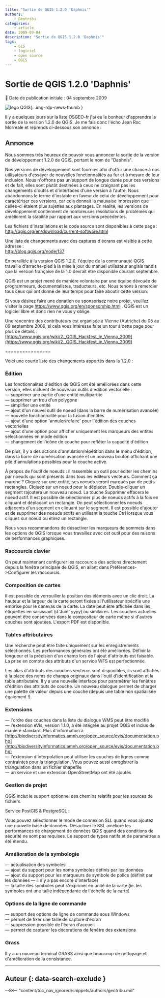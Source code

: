 ```yaml
---
title: "Sortie de QGIS 1.2.0 'Daphnis'"
authors:
    - Geotribu
categories:
    - article
date: 2009-09-04
description: "Sortie de QGIS 1.2.0 'Daphnis'"
tags:
    - GIS
    - logiciel
    - open source
    - QGIS
---
```


# Sortie de QGIS 1.2.0 'Daphnis'

:calendar: Date de publication initiale : 04 septembre 2009

![logo QGIS](https://cdn.geotribu.fr/img/logos-icones/logiciels_librairies/qgis.png "logo QGIS"){: .img-rdp-news-thumb }

Il y a quelques jours sur la liste OSGEO-fr j'ai eu le bonheur d'apprendre la sortie de la version 1.2.0 de QGIS. Je me fais donc l'écho Jean Roc Morreale et reprends ci-dessous son annonce :

## Annonce

Nous sommes très heureux de pouvoir vous annoncer la sortie de la version de développement 1.2.0 de QGIS, portant le nom de "Daphnis".

Nos versions de développement sont fournies afin d'offrir une chance à nos utilisateurs d'essayer de nouvelles fonctionnalités au fur et à mesure de leur inclusion. Nous n'offrons pas un support de longue durée pour ces versions et de fait, elles sont plutôt destinées à ceux ne craignant pas les changements d'outils et d'interfaces d'une version à l'autre. Nous abandonnons le terme d'instable en faveur de celui de développement pour caractériser ces versions, car cela donnait la mauvaise impression que celles-ci étaient plus sujettes aux plantages. En réalité, les versions de développement contiennent de nombreuses résolutions de problèmes qui améliorent la stabilité par rapport aux versions précédentes.

Les fichiers d'installations et le code source sont disponibles à cette page :  
<http://qgis.org/en/download/current-software.html>

Une liste de changements avec des captures d'écrans est visible à cette adresse :  
<http://blog.qgis.org/node/137>

En parallèle à la version QGIS 1.2.0, l'équipe de la communauté QGIS travaille d'arrache-pied à la mise à jour du manuel utilisateur anglais tandis que la version française de la 1.0 devrait être disponible courant septembre.

QGIS est un projet mené de manière volontaire par une équipe dévouée de programmeurs, documentalistes, traducteurs, etc. Nous tenons à remercier tous ceux qui ont donné de leur temps pour faire aboutir cette version.

Si vous désirez faire une donation ou sponsorisez notre projet, veuillez visiter la page <https://www.qgis.org/en/sponsorship.html> . QGIS est un logiciel libre et donc rien ne vous y oblige.

Une rencontre des contributeurs est organisée à Vienne (Autriche) du 05 au 09 septembre 2009, si cela vous intéresse faite un tour à cette page pour plus de détails :[https://www.qgis.org/wiki/2._QGIS_Hackfest_in_Vienna_2009](https://www.qgis.org/wiki/2._QGIS_Hackfest_in_Vienna_2009)

================

Voici une courte liste des changements apportés dans la 1.2.0 :

### Édition

Les fonctionnalités d'édition de QGIS ont été améliorées dans cette  
version, elles incluent de nouveaux outils d'édition vectorielle :  
— supprimer une partie d'une entité multipartite  
— supprimer un trou d'un polygone  
— simplifier une entité  
— ajout d'un nouvel outil de noeud (dans la barre de numérisation avancée)  
— nouvelle fonctionnalité pour la fusion d'entités  
— ajout d'une option 'annuler/refaire' pour l'édition des couches  
vectorielles  
— ajout d'une option pour afficher uniquement les marqueurs des entités  
sélectionnées en mode édition  
— changement de l'icône de couche pour refléter la capacité d'édition

De plus, il y a des actions d'annulation/répétition dans le menu d'édition, dans la barre de numérisation avancée et un nouveau bouton affichant une pile d'annulations possibles pour la couche active.

À propos de l'outil de noeuds : il rassemble un outil pour éditer les chemins par noeuds qui sont présents dans tous les éditeurs vecteurs. Comment ça marche ? Cliquez sur une entité, ses noeuds seront marqués par de petits rectangles. Clqiuez sur un noeud pour le déplacer. Double-cliquer un segment rajoutera un nouveau noeud. La touche Supprimer effacera le noeud actif. Il est possible de sélectionner plus de noeuds actifs à la fois en cliquant et déplaçant un rectangle. On peut sélectionner les noeuds adjacents d'un segment en cliquant sur le segment. Il est possible d'ajouter et de supprimer des noeuds actifs en utilisant la touche Ctrl lorsque vous cliquez sur noeud ou étirez un rectangle.

Nous vous recommandons de désactiver les marqueurs de sommets dans les options de QGIS lorsque vous travaillez avec cet outil pour des raisons de performances graphiques.

### Raccourcis clavier

On peut maintenant configurer les raccourcis des actions directement depuis la fenêtre principale de QGIS, en allant dans Préférences->Configurer les raccourcis.

### Composition de cartes

Il est possible de verrouiller la position des éléments avec un clic droit. La hauteur et la largeur de la carte seront fixées si l'utilisateur spécifie une emprise pour le canevas de la carte. La date peut être affichée dans les étiquettes en saisissant (d 'Juin' yyyy) ou similaires. Les couches actuelles peuvent être conservées dans le compositeur de carte même si d'autres couches sont ajoutées. L'export PDF est disponible.

### Tables attributaires

Une recherche peut être faite uniquement sur les enregistrements sélectionnés. Les performances générales ont été améliorées. Définir la longueur et la précision d'un champ lors de l'ajout d'attributs est faisable. La prise en compte des attributs d'un service WFS est perfectionnée.

Les alias d'attributs des couches vecteurs sont disponibles, ils sont affichés à la place des noms de champs originaux dans l'outil d'identification et la table attributaire. Il y a une nouvelle interface pour paramétrer les fenêtres d'édition des attributs de couche. Un nouveau dialogue permet de charger une palette de valeur depuis une couche (depuis une table non spatialisée également !).

### Extensions

— l'ordre des couches dans la liste du dialogue WMS peut être modifié  
— l'extension eVis, version 1.1.0, a été intégrée au projet QGIS et inclus de manière standard. Plus d'information à [http://biodiversityinformatics.amnh.org/open_source/evis/documentation.php](http://biodiversityinformatics.amnh.org/open_source/evis/documentation.php)  
— l'extension d'interpolation peut utiliser les couches de lignes comme contraintes pour la triangulation. Vous pouvez aussi enregistrer la triangulation dans un fichier shapefile  
— un service et une extension OpenStreetMap ont été ajoutés

### Gestion de projet

QGIS inclut le support optionnel des chemins relatifs pour les sources de fichiers.

Service PostGIS & PostgreSQL :

Vous pouvez sélectionner le mode de connexion SLL quand vous ajoutez une nouvelle base de données. Désactiver le SSL améliore les performances de chargement de données QGIS quand des conditions de sécurité ne sont pas requises. Le support de types natifs et de paramètres a été étendu.

### Amélioration de la symbologie

— actualisation des symboles  
— ajout du support pour les noms symboles définis par les données  
— ajout du support pour les marqueurs de symbole de police (définit par  
les données — il n'y a pas encore d'interface)  
— la taille des symboles peut s'exprimer en unité de la carte (ie. les  
symboles ont une taille indépendante de l'échelle de la carte)

### Options de la ligne de commande

— support des options de ligne de commande sous Windows  
— permet de fixer une taille de capture d'écran  
— suppression possible de l'écran d'accueil  
— permet de capturer les décorations de fenêtre des extensions

### Grass

Il y a un nouveau terminal GRASS ainsi que beaucoup de nettoyage et d'amélioration de la consistance.

----

## Auteur {: data-search-exclude }

--8<-- "content/toc_nav_ignored/snippets/authors/geotribu.md"
